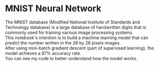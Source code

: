 # MNIST Neural Network
The MNIST database (Modified National Institute of Standards and Technology database) is a large database of handwritten digits that is commonly used for training various image processing systems. <br />
This notebook's intention is to build a machine learning model that can predict the number written in the 28 by 28 pixels images. <br />
After using mini-batch gradient descent (part of supervised learning), the model achieves a 97% accuracy rate. <br />
You can see my code to better understand how the model works. <br />
